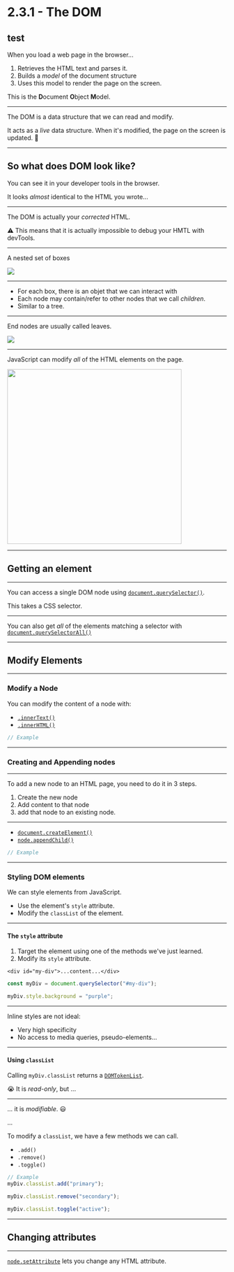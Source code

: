 # 2.3.1 - The DOM

## test

When you load a web page in the browser...

1. Retrieves the HTML text and parses it.
2. Builds a _model_ of the document structure
3. Uses this model to render the page on the screen.

This is the **D**ocument **O**bject **M**odel.

---

The DOM is a data structure that we can read and modify.

It acts as a _live_ data structure. When it's modified, the page on the screen is updated. 🤯

---

## So what does DOM look like?

You can see it in your developer tools in the browser.

It looks _almost_ identical to the HTML you wrote...

---

The DOM is actually your _corrected_ HTML.

⚠️ This means that it is actually impossible to debug your HMTL with devTools.

---

A nested set of boxes

<img src="assets/dom_example.png" />

---

- For each box, there is an objet that we can interact with
- Each node may contain/refer to other nodes that we call _children_.
- Similar to a tree.

---

End nodes are usually called leaves.

<img src="assets/dom_tree.png" />

---

JavaScript can modify _all_ of the HTML elements on the page.

<img src="assets/html_tree.gif" style="height: 400px" />

---

## Getting an element

---

You can access a single DOM node using [`document.querySelector()`](https://www.w3schools.com/jsref/met_document_queryselector.asp).

This takes a CSS selector.

---

You can also get _all_ of the elements matching a selector with [`document.querySelectorAll()`](https://www.w3schools.com/jsref/met_document_queryselectorall.asp)

---

## Modify Elements

---

### Modify a Node

You can modify the content of a node with:

- [`.innerText()`](https://www.w3schools.com/jsref/prop_node_innertext.asp)
- [`.innerHTML()`](https://www.w3schools.com/jsref/prop_html_innerhtml.asp)

```js
// Example
```

---

### Creating and Appending nodes

---

To add a new node to an HTML page, you need to do it in 3 steps.

1. Create the new node
2. Add content to that node
3. add that node to an existing node.

---

- [`document.createElement()`](https://www.w3schools.com/jsref/met_document_createelement.asp)
- [`node.appendChild()`](https://www.w3schools.com/jsref/met_node_appendchild.asp)

```js
// Example
```

---

### Styling DOM elements

We can style elements from JavaScript.

- Use the element's `style` attribute.
- Modify the `classList` of the element.

---

#### The `style` attribute

1. Target the element using one of the methods we've just learned.
2. Modify its `style` attribute.

`<div id="my-div">...content...</div>`

```js
const myDiv = document.querySelector("#my-div");

myDiv.style.background = "purple";
```

---

Inline styles are not ideal:

- Very high specificity
- No access to media queries, pseudo-elements...

---

#### Using `classList`

Calling `myDiv.classList` returns a [`DOMTokenList`](https://developer.mozilla.org/en-US/docs/Web/API/DOMTokenList).

😭 It is _read-only_, but ...

---

... it is _modifiable_. 😃

...

To modify a `classList`, we have a few methods we can call.

- `.add()`
- `.remove()`
- `.toggle()`

```js
// Example
myDiv.classList.add("primary");

myDiv.classList.remove("secondary");

myDiv.classList.toggle("active");
```

---

## Changing attributes

---

[`node.setAttribute`](https://www.w3schools.com/jsref/met_element_setattribute.asp) lets you change any HTML attribute.
